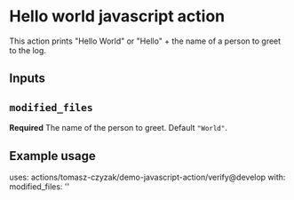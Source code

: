 # Hello world javascript action

This action prints "Hello World" or "Hello" + the name of a person to greet to the log.

## Inputs

## `modified_files`

**Required** The name of the person to greet. Default `"World"`.

## Example usage

uses: actions/tomasz-czyzak/demo-javascript-action/verify@develop
with:
  modified_files: ''

